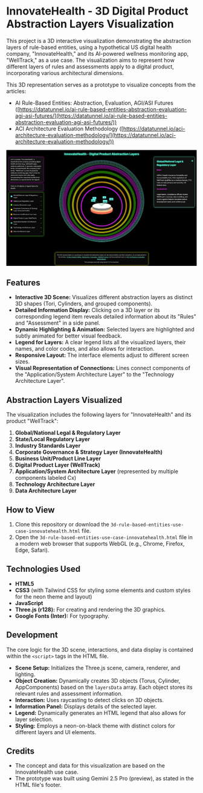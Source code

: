 # InnovateHealth - 3D Digital Product Abstraction Layers Visualization

This project is a 3D interactive visualization demonstrating the abstraction layers of rule-based entities, using a hypothetical US digital health company, "InnovateHealth," and its AI-powered wellness monitoring app, "WellTrack," as a use case. The visualization aims to represent how different layers of rules and assessments apply to a digital product, incorporating various architectural dimensions.

This 3D representation serves as a prototype to visualize concepts from the articles:
* AI Rule-Based Entities: Abstraction, Evaluation, AGI/ASI Futures ([https://datatunnel.io/ai-rule-based-entities-abstraction-evaluation-agi-asi-futures/](https://datatunnel.io/ai-rule-based-entities-abstraction-evaluation-agi-asi-futures/))
* ACI Architecture Evaluation Methodology ([https://datatunnel.io/aci-architecture-evaluation-methodology/](https://datatunnel.io/aci-architecture-evaluation-methodology/))

![Demo screen](./demo-screen.jpg)

## Features

* **Interactive 3D Scene:** Visualizes different abstraction layers as distinct 3D shapes (Tori, Cylinders, and grouped components).
* **Detailed Information Display:** Clicking on a 3D layer or its corresponding legend item reveals detailed information about its "Rules" and "Assessment" in a side panel.
* **Dynamic Highlighting & Animation:** Selected layers are highlighted and subtly animated for better visual feedback.
* **Legend for Layers:** A clear legend lists all the visualized layers, their names, and color codes, and also allows for interaction.
* **Responsive Layout:** The interface elements adjust to different screen sizes.
* **Visual Representation of Connections:** Lines connect components of the "Application/System Architecture Layer" to the "Technology Architecture Layer".

## Abstraction Layers Visualized

The visualization includes the following layers for "InnovateHealth" and its product "WellTrack":

1.  **Global/National Legal & Regulatory Layer**
2.  **State/Local Regulatory Layer**
3.  **Industry Standards Layer**
4.  **Corporate Governance & Strategy Layer (InnovateHealth)**
5.  **Business Unit/Product Line Layer**
6.  **Digital Product Layer (WellTrack)**
7.  **Application/System Architecture Layer** (represented by multiple components labeled Cx)
8.  **Technology Architecture Layer**
9.  **Data Architecture Layer**

## How to View

1.  Clone this repository or download the `3d-rule-based-entities-use-case-innovatehealth.html` file.
2.  Open the `3d-rule-based-entities-use-case-innovatehealth.html` file in a modern web browser that supports WebGL (e.g., Chrome, Firefox, Edge, Safari).

## Technologies Used

* **HTML5**
* **CSS3** (with Tailwind CSS for styling some elements and custom styles for the neon theme and layout)
* **JavaScript**
* **Three.js (r128):** For creating and rendering the 3D graphics.
* **Google Fonts (Inter):** For typography.

## Development

The core logic for the 3D scene, interactions, and data display is contained within the `<script>` tags in the HTML file.

* **Scene Setup:** Initializes the Three.js scene, camera, renderer, and lighting.
* **Object Creation:** Dynamically creates 3D objects (Torus, Cylinder, AppComponents) based on the `layersData` array. Each object stores its relevant rules and assessment information.
* **Interaction:** Uses raycasting to detect clicks on 3D objects.
* **Information Panel:** Displays details of the selected layer.
* **Legend:** Dynamically generates an HTML legend that also allows for layer selection.
* **Styling:** Employs a neon-on-black theme with distinct colors for different layers and UI elements.

## Credits

* The concept and data for this visualization are based on the InnovateHealth use case.
* The prototype was built using Gemini 2.5 Pro (preview), as stated in the HTML file's footer.
